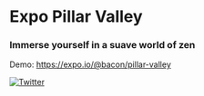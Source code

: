 # Expo Pillar Valley

### Immerse yourself in a suave world of zen

Demo: https://expo.io/@bacon/pillar-valley

[![Twitter](https://img.shields.io/badge/twitter-@baconbrix-55acee.svg?maxAge=2592000)](http://twitter.com/baconbrix)
